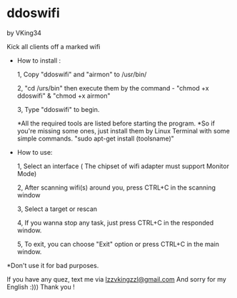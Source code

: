 # ddoswifi

by VKing34

Kick all clients off a marked wifi

+ How to install :

  1, Copy "ddoswifi" and "airmon" to /usr/bin/

  2, "cd /urs/bin" then execute them by the command - "chmod +x ddoswifi" & "chmod +x airmon"

  3, Type "ddoswifi" to begin.

  *All the required tools are listed before starting the program.
  *So if you're missing some ones, just install them by Linux Terminal with some simple commands. "sudo apt-get install (toolsname)"

+ How to use:

   1, Select an interface ( The chipset of wifi adapter must support Monitor Mode)
  
   2, After scanning wifi(s) around you, press CTRL+C in the scanning window
  
   3, Select a target or rescan
  
   4, If you wanna stop any task, just press CTRL+C in the responded window.
  
   5, To exit, you can choose "Exit" option or press CTRL+C in the main window.

*Don't use it for bad purposes.

If you have any quez, text me via lzzvkingzzl@gmail.com
And sorry for my English :))) 
Thank you !
